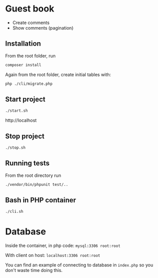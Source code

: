 # Guest book

* Create comments
* Show comments (pagination)

## Installation
From the root folder, run
```bash
composer install
```
Again from the root folder, create initial tables with:
```bash
php ./cli/migrate.php
```

## Start project

```bash
./start.sh
```

http://localhost

## Stop project

```bash
./stop.sh
```

## Running tests
From the root directory run
```bash
./vendor/bin/phpunit test/..
```

## Bash in PHP container

```bash
./cli.sh
```

# Database

Inside the container, in php code: `mysql:3306 root:root`

With client on host: `localhost:3306 root:root`

You can find an example of connecting to database in `index.php` so you don't waste time doing this.